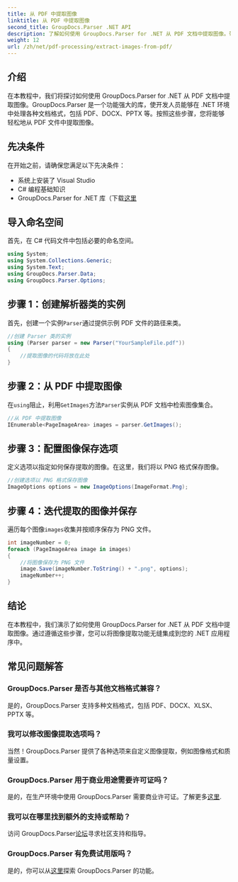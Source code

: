 ```yaml
---
title: 从 PDF 中提取图像
linktitle: 从 PDF 中提取图像
second_title: GroupDocs.Parser .NET API
description: 了解如何使用 GroupDocs.Parser for .NET 从 PDF 文档中提取图像。带有代码示例的分步指南。
weight: 12
url: /zh/net/pdf-processing/extract-images-from-pdf/
---
```

## 介绍
在本教程中，我们将探讨如何使用 GroupDocs.Parser for .NET 从 PDF 文档中提取图像。GroupDocs.Parser 是一个功能强大的库，使开发人员能够在 .NET 环境中处理各种文档格式，包括 PDF、DOCX、PPTX 等。按照这些步骤，您将能够轻松地从 PDF 文件中提取图像。
## 先决条件
在开始之前，请确保您满足以下先决条件：
- 系统上安装了 Visual Studio
- C# 编程基础知识
-  GroupDocs.Parser for .NET 库（下载[这里](https://releases.groupdocs.com/parser/net/）)

## 导入命名空间
首先，在 C# 代码文件中包括必要的命名空间。
```csharp
using System;
using System.Collections.Generic;
using System.Text;
using GroupDocs.Parser.Data;
using GroupDocs.Parser.Options;
```
## 步骤 1：创建解析器类的实例
首先，创建一个实例`Parser`通过提供示例 PDF 文件的路径来类。
```csharp
//创建 Parser 类的实例
using (Parser parser = new Parser("YourSampleFile.pdf"))
{
    //提取图像的代码将放在此处
}
```
## 步骤 2：从 PDF 中提取图像
在`using`阻止，利用`GetImages`方法`Parser`实例从 PDF 文档中检索图像集合。
```csharp
//从 PDF 中提取图像
IEnumerable<PageImageArea> images = parser.GetImages();
```
## 步骤 3：配置图像保存选项
定义选项以指定如何保存提取的图像。在这里，我们将以 PNG 格式保存图像。
```csharp
//创建选项以 PNG 格式保存图像
ImageOptions options = new ImageOptions(ImageFormat.Png);
```
## 步骤 4：迭代提取的图像并保存
遍历每个图像`images`收集并按顺序保存为 PNG 文件。
```csharp
int imageNumber = 0;
foreach (PageImageArea image in images)
{
    //将图像保存为 PNG 文件
    image.Save(imageNumber.ToString() + ".png", options);
    imageNumber++;
}
```

## 结论
在本教程中，我们演示了如何使用 GroupDocs.Parser for .NET 从 PDF 文档中提取图像。通过遵循这些步骤，您可以将图像提取功能无缝集成到您的 .NET 应用程序中。

## 常见问题解答
### GroupDocs.Parser 是否与其他文档格式兼容？
是的，GroupDocs.Parser 支持多种文档格式，包括 PDF、DOCX、XLSX、PPTX 等。
### 我可以修改图像提取选项吗？
当然！GroupDocs.Parser 提供了各种选项来自定义图像提取，例如图像格式和质量设置。
### GroupDocs.Parser 用于商业用途需要许可证吗？
是的，在生产环境中使用 GroupDocs.Parser 需要商业许可证。了解更多[这里](https://purchase.groupdocs.com/buy).
### 我可以在哪里找到额外的支持或帮助？
访问 GroupDocs.Parser[论坛](https://forum.groupdocs.com/c/parser/17)寻求社区支持和指导。
### GroupDocs.Parser 有免费试用版吗？
是的，你可以从[这里](https://releases.groupdocs.com/)探索 GroupDocs.Parser 的功能。